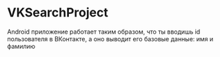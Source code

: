 # VKSearchProject
Android приложение работает таким образом, что ты вводишь id пользователя в ВКонтакте, а оно выводит его базовые данные: имя и фамилию
